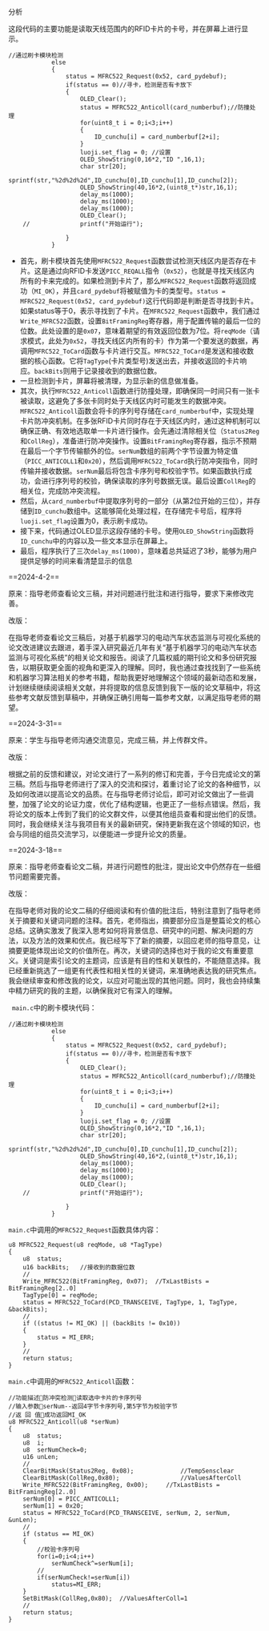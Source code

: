 分析

 这段代码的主要功能是读取天线范围内的RFID卡片的卡号，并在屏幕上进行显示。

```
//通过刷卡模块检测
			else
			{
				status = MFRC522_Request(0x52, card_pydebuf);
				if(status == 0)//寻卡，检测是否有卡放下
				{
					OLED_Clear();
					status = MFRC522_Anticoll(card_numberbuf);//防撞处理
					for(uint8_t i = 0;i<3;i++)
					{
						ID_cunchu[i] = card_numberbuf[2+i];
					}
					luoji.set_flag = 0;	//设置
					OLED_ShowString(0,16*2,"ID ",16,1);
					char str[20];
					sprintf(str,"%2d%2d%2d",ID_cunchu[0],ID_cunchu[1],ID_cunchu[2]);
					OLED_ShowString(40,16*2,(uint8_t*)str,16,1);
					delay_ms(1000);
					delay_ms(1000);
					delay_ms(1000);
					OLED_Clear();
	//				printf("开始运行");

				}
			}
```

- 首先，刷卡模块首先使用`MFRC522_Request`函数尝试检测天线区内是否存在卡片。这是通过向RFID卡发送`PICC_REQALL`指令（`0x52`），也就是寻找天线区内所有的卡来完成的。如果检测到卡片了，那么`MFRC522_Request`函数将返回成功（`MI_OK`），并且`card_pydebuf`将被赋值为卡的类型号。`status = MFRC522_Request(0x52, card_pydebuf)`这行代码即是判断是否寻找到卡片。如果status等于0，表示寻找到了卡片。在`MFRC522_Request`函数中，我们通过`Write_MFRC522`函数，设置`BitFramingReg`寄存器，用于配置传输的最后一位的位数。此处设置的是`0x07`，意味着期望的有效返回位数为7位。将`reqMode`（请求模式，此处为`0x52`，寻找天线区内所有的卡）作为第一个要发送的数据，再调用`MFRC522_ToCard`函数与卡片进行交互。`MFRC522_ToCard`是发送和接收数据的核心函数。它将`TagType`(卡片类型号)发送出去，并接收返回的卡片响应。`backBits`则用于记录接收到的数据位数。
- 一旦检测到卡片，屏幕将被清理，为显示新的信息做准备。
- 其次，执行`MFRC522_Anticoll`函数进行防撞处理，即确保同一时间只有一张卡被读取，这避免了多张卡同时处于天线区内时可能发生的数据冲突。`MFRC522_Anticoll`函数会将卡的序列号存储在`card_numberbuf`中，实现处理卡片防冲突机制。在多张RFID卡片同时存在于天线区内时，通过这种机制可以确保正确、有效地选取单一卡片进行操作。会先通过清除相关位（`Status2Reg`和`CollReg`），准备进行防冲突操作。设置`BitFramingReg`寄存器，指示不预期在最后一个字节传输额外的位。`serNum`数组的前两个字节设置为特定值（`PICC_ANTICOLL1`和`0x20`），然后调用`MFRC522_ToCard`执行防冲突指令，同时传输并接收数据。`serNum`最后将包含卡序列号和校验字节。如果函数执行成功，会进行序列号的校验，确保读取的序列号数据无误。最后设置`CollReg`的相关位，完成防冲突流程。
- 然后，从`card_numberbuf`中提取序列号的一部分（从第2位开始的三位），并存储到`ID_cunchu`数组中。这能够简化处理过程，在存储完卡号后，程序将`luoji.set_flag`设置为0，表示刷卡成功。
- 接下来，代码通过OLED显示这段存储的卡号。使用`OLED_ShowString`函数将`ID_cunchu`中的内容以及一些文本显示在屏幕上。
- 最后，程序执行了三次`delay_ms(1000)`，意味着总共延迟了3秒，能够为用户提供足够的时间来看清楚显示的信息 



==2024-4-2==

原来：指导老师查看论文三稿，并对问题进行批注和进行指导，要求下来修改完善。

改版：

在指导老师查看论文三稿后，对基于机器学习的电动汽车状态监测与可视化系统的论文改进建议去跟进，着手深入研究最近几年有关“基于机器学习的电动汽车状态监测与可视化系统”的相关论文和报告。阅读了几篇权威的期刊论文和多份研究报告，以期获取更全面的视角和更深入的理解。同时，我也通过查找找到了一些系统和机器学习算法相关的参考书籍，帮助我更好地理解这个领域的最新动态和发展，计划继续继续阅读相关文献，并将提取的信息反馈到我下一版的论文草稿中，将这些参考文献反馈到草稿中，并确保正确引用每一篇参考文献，以满足指导老师的期望。



==2024-3-31==

原来：学生与指导老师沟通交流意见，完成三稿，并上传群文件。

改版：

根据之前的反馈和建议，对论文进行了一系列的修订和完善，于今日完成论文的第三稿。然后与指导老师进行了深入的交流和探讨，着重讨论了论文的各种细节，以及如何改进以提高论文的品质。在与指导老师讨论后，即可对论文做出了一些调整，加强了论文的论证力度，优化了结构逻辑，也更正了一些标点错误。然后，我将论文的版本上传到了我们的论文群文件，以便其他组员查看和提出他们的反馈。同时，我会继续关注与我项目有关的最新研究，保持更新我在这个领域的知识，也会与同组的组员交流学习，以便能进一步提升论文的质量。





==2024-3-18==

原来：指导老师查看论文二稿，并进行问题性的批注，提出论文中仍然存在一些细节问题需要完善。

改版：

在指导老师对我的论文二稿的仔细阅读和有价值的批注后，特别注意到了指导老师关于摘要和关键词问题的注释。首先，老师指出，摘要部分应当是整篇论文的核心总结。这确实激发了我深入思考如何将背景信息、研究中的问题、解决问题的方法，以及方法的效果和优点。我已经写下了新的摘要，以回应老师的指导意见，让摘要更能体现出论文的价值所在。再次，关键词的选择也对于我的论文有重要意义。关键词是索引论文的主题词，应该是有目的性和关联性的，不能随意选择。我已经重新挑选了一组更有代表性和相关性的关键词，来准确地表达我的研究焦点。我会继续审查和修改我的论文，以应对可能出现的其他问题。同时，我也会持续集中精力研究的我的主题，以确保我对它有深入的理解。

 

` main.c`中的刷卡模块代码：

```
//通过刷卡模块检测
			else
			{
				status = MFRC522_Request(0x52, card_pydebuf);
				if(status == 0)//寻卡，检测是否有卡放下
				{
					OLED_Clear();
					status = MFRC522_Anticoll(card_numberbuf);//防撞处理
					for(uint8_t i = 0;i<3;i++)
					{
						ID_cunchu[i] = card_numberbuf[2+i];
					}
					luoji.set_flag = 0;	//设置
					OLED_ShowString(0,16*2,"ID ",16,1);
					char str[20];
					sprintf(str,"%2d%2d%2d",ID_cunchu[0],ID_cunchu[1],ID_cunchu[2]);
					OLED_ShowString(40,16*2,(uint8_t*)str,16,1);
					delay_ms(1000);
					delay_ms(1000);
					delay_ms(1000);
					OLED_Clear();
	//				printf("开始运行");

				}
			}
```

`main.c`中调用的`MFRC522_Request`函数具体内容：

```
u8 MFRC522_Request(u8 reqMode, u8 *TagType)
{  
	u8  status;    
	u16 backBits;   //接收到的数据位数
	//   
	Write_MFRC522(BitFramingReg, 0x07);  //TxLastBists = BitFramingReg[2..0]   
	TagType[0] = reqMode;  
	status = MFRC522_ToCard(PCD_TRANSCEIVE, TagType, 1, TagType, &backBits); 
	// 
	if ((status != MI_OK) || (backBits != 0x10))  
	{       
		status = MI_ERR;
	}
	//  
	return status; 
}
```

`main.c`中调用的`MFRC522_Anticoll`函数：

```
//功能描述防冲突检测读取选中卡片的卡序列号
//输入参数serNum--返回4字节卡序列号,第5字节为校验字节
//返 回 值成功返回MI_OK
u8 MFRC522_Anticoll(u8 *serNum) 
{     
	u8  status;     
	u8  i;     
	u8  serNumCheck=0;     
	u16 unLen;
	//           
	ClearBitMask(Status2Reg, 0x08);  			//TempSensclear     
	ClearBitMask(CollReg,0x80);   				//ValuesAfterColl  
	Write_MFRC522(BitFramingReg, 0x00);  	//TxLastBists = BitFramingReg[2..0]
	serNum[0] = PICC_ANTICOLL1;     
	serNum[1] = 0x20;     
	status = MFRC522_ToCard(PCD_TRANSCEIVE, serNum, 2, serNum, &unLen);
	//      
	if (status == MI_OK)
	{   
		//校验卡序列号   
		for(i=0;i<4;i++)   
			serNumCheck^=serNum[i];
		//
		if(serNumCheck!=serNum[i])        
			status=MI_ERR;
	}
	SetBitMask(CollReg,0x80);  //ValuesAfterColl=1
	//      
	return status;
}

```

